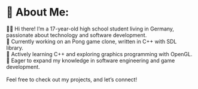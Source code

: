 # 💫 About Me:
🙋‍♂️ Hi there! I’m a 17-year-old high school student living in Germany, passionate about technology and software development.<br>🔭 Currently working on an Pong game clone, written in C++ with SDL library.<br>🌱 Actively learning C++ and exploring graphics programming with OpenGL.<br>🚀 Eager to expand my knowledge in software engineering and game development.<br><br>Feel free to check out my projects, and let’s connect!
